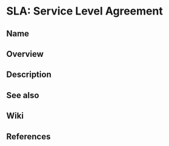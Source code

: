 # SLA: Service Level Agreement

## Name

## Overview

## Description

## See also

## Wiki

## References
